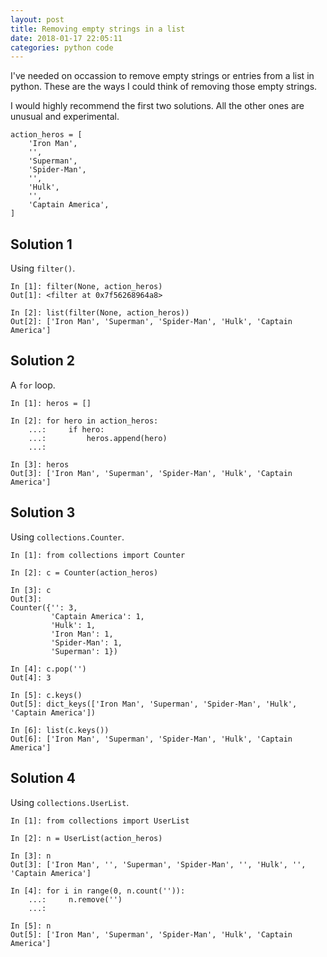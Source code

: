 ```yaml
---
layout: post
title: Removing empty strings in a list
date: 2018-01-17 22:05:11
categories: python code
---
```


I've needed on occassion to remove empty strings or entries from a list in python. These are the ways I could think of removing those empty strings.

I would highly recommend the first two solutions. All the other ones are unusual and experimental.

```
action_heros = [
    'Iron Man',
    '',
    'Superman',
    'Spider-Man',
    '',
    'Hulk',
    '',
    'Captain America',
]
```

Solution 1
----------

Using `filter()`.

```
In [1]: filter(None, action_heros)
Out[1]: <filter at 0x7f56268964a8>

In [2]: list(filter(None, action_heros))
Out[2]: ['Iron Man', 'Superman', 'Spider-Man', 'Hulk', 'Captain America']
```


Solution 2
----------

A `for` loop.

```
In [1]: heros = []

In [2]: for hero in action_heros:
    ...:     if hero:
    ...:         heros.append(hero)
    ...:

In [3]: heros
Out[3]: ['Iron Man', 'Superman', 'Spider-Man', 'Hulk', 'Captain America']
```

Solution 3
----------

Using `collections.Counter`.

```
In [1]: from collections import Counter

In [2]: c = Counter(action_heros)

In [3]: c
Out[3]:
Counter({'': 3,
         'Captain America': 1,
         'Hulk': 1,
         'Iron Man': 1,
         'Spider-Man': 1,
         'Superman': 1})

In [4]: c.pop('')
Out[4]: 3

In [5]: c.keys()
Out[5]: dict_keys(['Iron Man', 'Superman', 'Spider-Man', 'Hulk', 'Captain America'])

In [6]: list(c.keys())
Out[6]: ['Iron Man', 'Superman', 'Spider-Man', 'Hulk', 'Captain America']
```

Solution 4
----------

Using `collections.UserList`.

```
In [1]: from collections import UserList

In [2]: n = UserList(action_heros)

In [3]: n
Out[3]: ['Iron Man', '', 'Superman', 'Spider-Man', '', 'Hulk', '', 'Captain America']

In [4]: for i in range(0, n.count('')):
    ...:     n.remove('')
    ...:

In [5]: n
Out[5]: ['Iron Man', 'Superman', 'Spider-Man', 'Hulk', 'Captain America']
```
